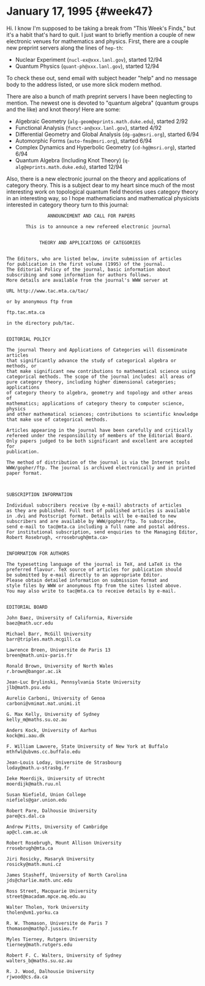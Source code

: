 # January 17, 1995 {#week47}

Hi. I know I'm supposed to be taking a break from "This Week's
Finds," but it's a habit that's hard to quit. I just want to briefly
mention a couple of new electronic venues for mathematics and physics.
First, there are a couple new preprint servers along the lines of
`hep-th`:

- Nuclear Experiment (`nucl-ex@xxx.lanl.gov`), started 12/94 
- Quantum Physics (`quant-ph@xxx.lanl.gov`), started 12/94 

To check these out, send email with subject header "help" and no
message body to the address listed, or use more slick modern method.

There are also a bunch of math preprint servers I have been neglecting
to mention. The newest one is devoted to "quantum algebra" (quantum
groups and the like) and knot theory! Here are some:

- Algebraic Geometry (`alg-geom@eprints.math.duke.edu`), started 2/92 
- Functional Analysis (`funct-an@xxx.lanl.gov`), started 4/92
- Differential Geometry and Global Analysis (`dg-ga@msri.org`), started 6/94 
- Automorphic Forms (`auto-fms@msri.org`), started 6/94 
- Complex Dynamics and Hyperbolic Geometry (`cd-hg@msri.org`), started 6/94 
- Quantum Algebra (Including Knot Theory) (`q-alg@eprints.math.duke.edu`), started 12/94 

Also, there is a new electronic journal on the theory and applications
of category theory. This is a subject dear to my heart since much of the
most interesting work on topological quantum field theories uses
category theory in an interesting way, so I hope mathematicians and
mathematical physicists interested in category theory turn to this
journal:

                   ANNOUNCEMENT AND CALL FOR PAPERS
     
           This is to announce a new refereed electronic journal
     
     
                THEORY AND APPLICATIONS OF CATEGORIES
     
     
    The Editors, who are listed below, invite submission of articles 
    for publication in the first volume (1995) of the journal.   
    The Editorial Policy of the journal, basic information about 
    subscribing and some information for authors follows. 
    More details are available from the journal's WWW server at
     
    URL http://www.tac.mta.ca/tac/
     
    or by anonymous ftp from
     
    ftp.tac.mta.ca
     
    in the directory pub/tac.
     
     
    EDITORIAL POLICY
     
    The journal Theory and Applications of Categories will disseminate articles 
    that significantly advance the study of categorical algebra or methods, or 
    that make significant new contributions to mathematical science using 
    categorical methods. The scope of the journal includes: all areas of 
    pure category theory, including higher dimensional categories; applications 
    of category theory to algebra, geometry and topology and other areas of 
    mathematics; applications of category theory to computer science, physics 
    and other mathematical sciences; contributions to scientific knowledge 
    that make use of categorical methods.
     
    Articles appearing in the journal have been carefully and critically 
    refereed under the responsibility of members of the Editorial Board.
    Only papers judged to be both significant and excellent are accepted for 
    publication. 
     
    The method of distribution of the journal is via the Internet tools 
    WWW/gopher/ftp. The journal is archived electronically and in printed 
    paper format. 
     
     
     
    SUBSCRIPTION INFORMATION
     
    Individual subscribers receive (by e-mail) abstracts of articles 
    as they are published. Full text of published articles is available 
    in .dvi and Postscript format. Details will be e-mailed to new 
    subscribers and are available by WWW/gopher/ftp. To subscribe, 
    send e-mail to tac@mta.ca including a full name and postal address. 
    For institutional subscription, send enquiries to the Managing Editor, 
    Robert Rosebrugh, <rrosebrugh@mta.ca>
     
     
    INFORMATION FOR AUTHORS
     
    The typesetting language of the journal is TeX, and LaTeX is the 
    preferred flavour. TeX source of articles for publication should 
    be submitted by e-mail directly to an appropriate Editor. 
    Please obtain detailed information on submission format and 
    style files by WWW or anonymous ftp from the sites listed above.
    You may also write to tac@mta.ca to receive details by e-mail.
     
     
    EDITORIAL BOARD
     
    John Baez, University of California, Riverside
    baez@math.ucr.edu
     
    Michael Barr, McGill University
    barr@triples.math.mcgill.ca
     
    Lawrence Breen, Universite de Paris 13
    breen@math.univ-paris.fr
     
    Ronald Brown, University of North Wales 
    r.brown@bangor.ac.ik
     
    Jean-Luc Brylinski, Pennsylvania State University
    jlb@math.psu.edu
     
    Aurelio Carboni, University of Genoa
    carboni@vmimat.mat.unimi.it
     
    G. Max Kelly, University of Sydney
    kelly_m@maths.su.oz.au
     
    Anders Kock, University of Aarhus
    kock@mi.aau.dk
     
    F. William Lawvere, State University of New York at Buffalo
    mthfwl@ubvms.cc.buffalo.edu
     
    Jean-Louis Loday, Universite de Strasbourg
    loday@math.u-strasbg.fr
     
    Ieke Moerdijk, University of Utrecht
    moerdijk@math.ruu.nl
     
    Susan Niefield, Union College
    niefiels@gar.union.edu
     
    Robert Pare, Dalhousie University
    pare@cs.dal.ca
     
    Andrew Pitts, University of Cambridge
    ap@cl.cam.ac.uk
     
    Robert Rosebrugh, Mount Allison University
    rrosebrugh@mta.ca
     
    Jiri Rosicky, Masaryk University
    rosicky@math.muni.cz
     
    James Stasheff, University of North Carolina
    jds@charlie.math.unc.edu
     
    Ross Street, Macquarie University 
    street@macadam.mpce.mq.edu.au
     
    Walter Tholen, York University
    tholen@vm1.yorku.ca
     
    R. W. Thomason, Universite de Paris 7
    thomason@mathp7.jussieu.fr
     
    Myles Tierney, Rutgers University
    tierney@math.rutgers.edu
     
    Robert F. C. Walters, University of Sydney
    walters_b@maths.su.oz.au
     
    R. J. Wood, Dalhousie University
    rjwood@cs.da.ca
